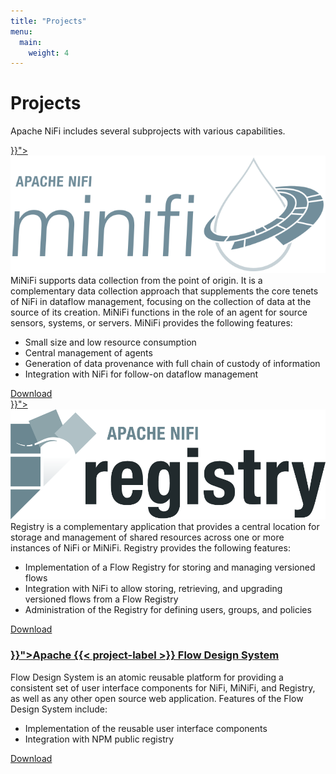 ```yaml
---
title: "Projects"
menu:
  main:
    weight: 4
---
```


# Projects

Apache NiFi includes several subprojects with various capabilities.

<div class="uk-card uk-card-default uk-margin-top">
  <div class="uk-card-body">
    <div class="uk-column-1-4@l">
      <a href="{{< relref "minifi" >}}">
        <img id="minifi-logo" src="/images/minifi-logo.svg" alt="MiNiFi logo">
      </a>
    </div>
    <div class="uk-margin-top">
MiNiFi supports data collection from the point of origin. It is a complementary data collection approach that
supplements the core tenets of NiFi in dataflow management, focusing on the collection of data at the source of its
creation. MiNiFi functions in the role of an agent for source sensors, systems, or servers. MiNiFi provides the
following features:

- Small size and low resource consumption
- Central management of agents
- Generation of data provenance with full chain of custody of information
- Integration with NiFi for follow-on dataflow management
    </div>
    <a class="uk-button uk-button-primary uk-button-small uk-margin-right" href="/download/#minifi">Download</a> 
  </div>
</div>

<div class="uk-card uk-card-default uk-margin-top">
  <div class="uk-card-body">
    <div class="uk-column-1-4@l">
      <a href="{{< relref "registry" >}}">
        <img id="minifi-logo" src="/images/registry-logo.png" alt="Registy logo">
      </a>
    </div>
    <div class="uk-margin-top">
Registry is a complementary application that provides a central location for storage and management of shared resources
across one or more instances of NiFi or MiNiFi. Registry provides the following features:

- Implementation of a Flow Registry for storing and managing versioned flows
- Integration with NiFi to allow storing, retrieving, and upgrading versioned flows from a Flow Registry
- Administration of the Registry for defining users, groups, and policies
    </div>
    <a class="uk-button uk-button-primary uk-button-small uk-margin-right" href="/download/#registry">Download</a>
  </div>
</div>

<div class="uk-card uk-card-default uk-margin-top">
  <div class="uk-card-body">
    <h3>
      <a href="{{< relref "fds" >}}">Apache {{< project-label >}} Flow Design System</a>
    </h3>
    <div class="uk-margin-top">
Flow Design System is an atomic reusable platform for providing a consistent set of user interface components for NiFi,
MiNiFi, and Registry, as well as any other open source web application. Features of the Flow Design System include:

- Implementation of the reusable user interface components
- Integration with NPM public registry
    </div>
    <a class="uk-button uk-button-primary uk-button-small uk-margin-right" href="/download/#fds">Download</a>
  </div>
</div>
